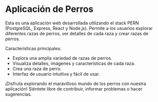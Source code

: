 # Aplicación de Perros

Esta es una aplicación web desarrollada utilizando el stack PERN (PostgreSQL, Express, React y Node.js). Permite a los usuarios explorar diferentes razas de perros, ver detalles de cada raza y crear razas de perros.

Características principales:
- Explora una amplia variedad de razas de perros.
- Visualiza detalles, imágenes y características de cada raza.
- Crea una raza de perro.
- Interfaz de usuario intuitiva y fácil de usar.

¡Disfruta explorando el maravilloso mundo de los perros con nuestra aplicación! Siéntete libre de contribuir, informar problemas o hacer sugerencias.

